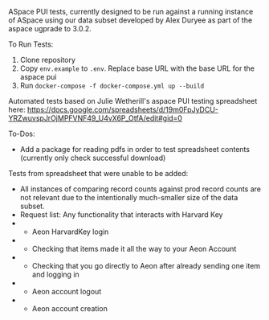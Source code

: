 ASpace PUI tests, currently designed to be run against a running instance of ASpace using our data subset developed by Alex Duryee as part of the aspace ugprade to 3.0.2.

To Run Tests:
1. Clone repository
2. Copy `env.example` to `.env`. Replace base URL with the base URL for the aspace pui
2. Run `docker-compose -f docker-compose.yml up --build`

Automated tests based on Julie Wetherill's aspace PUI testing spreadsheet here:
https://docs.google.com/spreadsheets/d/19m0FpJyDCU-YRZwuvspJrOjMPFVNF49_U4vX6P_OtfA/edit#gid=0

To-Dos:
- Add a package for reading pdfs in order to test spreadsheet contents (currently only check successful download)

Tests from spreadsheet that were unable to be added:
- All instances of comparing record counts against prod record counts are not relevant due to the intentionally much-smaller size of the data subset.
- Request list: Any functionality that interacts with Harvard Key
- - Aeon HarvardKey login
- - Checking that items made it all the way to your Aeon Account
- - Checking that you go directly to Aeon after already sending one item and logging in
- - Aeon account logout
- - Aeon account creation